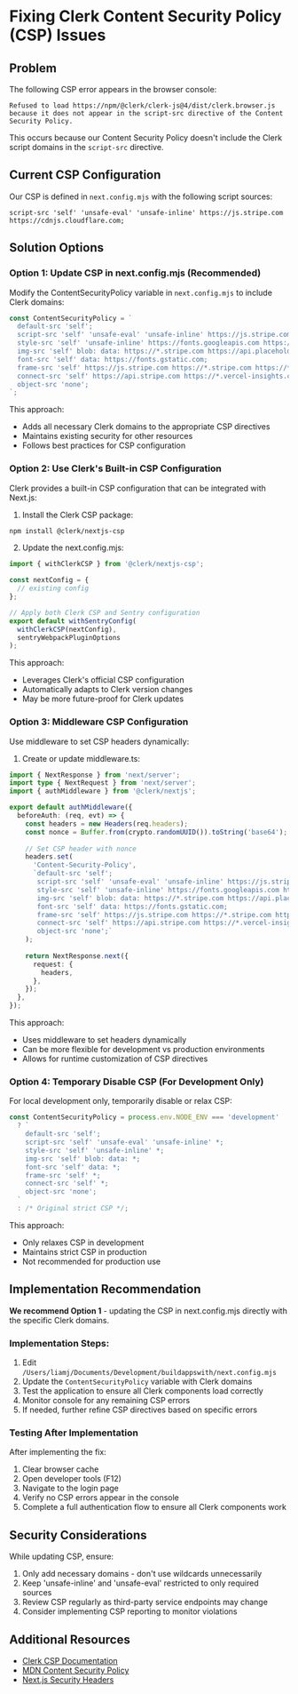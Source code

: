 # Fixing Clerk Content Security Policy (CSP) Issues

## Problem

The following CSP error appears in the browser console:

```
Refused to load https://npm/@clerk/clerk-js@4/dist/clerk.browser.js because it does not appear in the script-src directive of the Content Security Policy.
```

This occurs because our Content Security Policy doesn't include the Clerk script domains in the `script-src` directive.

## Current CSP Configuration

Our CSP is defined in `next.config.mjs` with the following script sources:

```
script-src 'self' 'unsafe-eval' 'unsafe-inline' https://js.stripe.com https://cdnjs.cloudflare.com;
```

## Solution Options

### Option 1: Update CSP in next.config.mjs (Recommended)

Modify the ContentSecurityPolicy variable in `next.config.mjs` to include Clerk domains:

```javascript
const ContentSecurityPolicy = `
  default-src 'self';
  script-src 'self' 'unsafe-eval' 'unsafe-inline' https://js.stripe.com https://cdnjs.cloudflare.com https://*.clerk.accounts.dev https://clerk.io https://clerk.com https://*.clerk.com https://npm/@clerk;
  style-src 'self' 'unsafe-inline' https://fonts.googleapis.com https://*.clerk.accounts.dev;
  img-src 'self' blob: data: https://*.stripe.com https://api.placeholder.org https://cdn.magicui.design https://randomuser.me https://placehold.co https://*.clerk.com https://img.clerk.com;
  font-src 'self' data: https://fonts.gstatic.com;
  frame-src 'self' https://js.stripe.com https://*.stripe.com https://*.clerk.accounts.dev;
  connect-src 'self' https://api.stripe.com https://*.vercel-insights.com http://localhost:* https://localhost:* https://*.clerk.accounts.dev https://clerk.io https://*.clerk.com;
  object-src 'none';
`;
```

This approach:
- Adds all necessary Clerk domains to the appropriate CSP directives
- Maintains existing security for other resources
- Follows best practices for CSP configuration

### Option 2: Use Clerk's Built-in CSP Configuration

Clerk provides a built-in CSP configuration that can be integrated with Next.js:

1. Install the Clerk CSP package:
```bash
npm install @clerk/nextjs-csp
```

2. Update the next.config.mjs:
```javascript
import { withClerkCSP } from '@clerk/nextjs-csp';

const nextConfig = {
  // existing config
};

// Apply both Clerk CSP and Sentry configuration
export default withSentryConfig(
  withClerkCSP(nextConfig),
  sentryWebpackPluginOptions
);
```

This approach:
- Leverages Clerk's official CSP configuration
- Automatically adapts to Clerk version changes
- May be more future-proof for Clerk updates

### Option 3: Middleware CSP Configuration

Use middleware to set CSP headers dynamically:

1. Create or update middleware.ts:
```typescript
import { NextResponse } from 'next/server';
import type { NextRequest } from 'next/server';
import { authMiddleware } from '@clerk/nextjs';

export default authMiddleware({
  beforeAuth: (req, evt) => {
    const headers = new Headers(req.headers);
    const nonce = Buffer.from(crypto.randomUUID()).toString('base64');
    
    // Set CSP header with nonce
    headers.set(
      'Content-Security-Policy',
      `default-src 'self';
       script-src 'self' 'unsafe-eval' 'unsafe-inline' https://js.stripe.com https://cdnjs.cloudflare.com https://*.clerk.accounts.dev https://clerk.io https://*.clerk.com;
       style-src 'self' 'unsafe-inline' https://fonts.googleapis.com https://*.clerk.accounts.dev;
       img-src 'self' blob: data: https://*.stripe.com https://api.placeholder.org https://cdn.magicui.design https://randomuser.me https://placehold.co https://*.clerk.com https://img.clerk.com;
       font-src 'self' data: https://fonts.gstatic.com;
       frame-src 'self' https://js.stripe.com https://*.stripe.com https://*.clerk.accounts.dev;
       connect-src 'self' https://api.stripe.com https://*.vercel-insights.com http://localhost:* https://localhost:* https://*.clerk.accounts.dev https://clerk.io https://*.clerk.com;
       object-src 'none';`
    );
    
    return NextResponse.next({
      request: {
        headers,
      },
    });
  },
});
```

This approach:
- Uses middleware to set headers dynamically
- Can be more flexible for development vs production environments
- Allows for runtime customization of CSP directives

### Option 4: Temporary Disable CSP (For Development Only)

For local development only, temporarily disable or relax CSP:

```javascript
const ContentSecurityPolicy = process.env.NODE_ENV === 'development' 
  ? `
    default-src 'self';
    script-src 'self' 'unsafe-eval' 'unsafe-inline' *;
    style-src 'self' 'unsafe-inline' *;
    img-src 'self' blob: data: *;
    font-src 'self' data: *;
    frame-src 'self' *;
    connect-src 'self' *;
    object-src 'none';
  `
  : /* Original strict CSP */;
```

This approach:
- Only relaxes CSP in development
- Maintains strict CSP in production
- Not recommended for production use

## Implementation Recommendation

**We recommend Option 1** - updating the CSP in next.config.mjs directly with the specific Clerk domains.

### Implementation Steps:

1. Edit `/Users/liamj/Documents/Development/buildappswith/next.config.mjs`
2. Update the `ContentSecurityPolicy` variable with Clerk domains
3. Test the application to ensure all Clerk components load correctly
4. Monitor console for any remaining CSP errors
5. If needed, further refine CSP directives based on specific errors

### Testing After Implementation

After implementing the fix:

1. Clear browser cache
2. Open developer tools (F12)
3. Navigate to the login page
4. Verify no CSP errors appear in the console
5. Complete a full authentication flow to ensure all Clerk components work

## Security Considerations

While updating CSP, ensure:

1. Only add necessary domains - don't use wildcards unnecessarily
2. Keep 'unsafe-inline' and 'unsafe-eval' restricted to only required sources
3. Review CSP regularly as third-party service endpoints may change
4. Consider implementing CSP reporting to monitor violations

## Additional Resources

- [Clerk CSP Documentation](https://clerk.com/docs/security/content-security-policy)
- [MDN Content Security Policy](https://developer.mozilla.org/en-US/docs/Web/HTTP/CSP)
- [Next.js Security Headers](https://nextjs.org/docs/advanced-features/security-headers)
